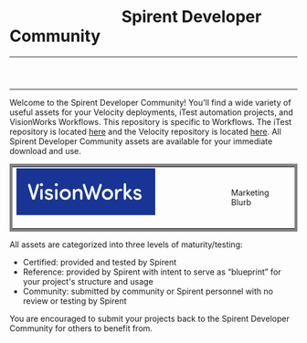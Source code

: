 # &emsp;&emsp;&emsp;&emsp;&emsp;&emsp;&emsp;Spirent Developer Community
 <table>
  <tr>
     <td><img src="Images/Developer_Community_Icon.png" alt="Spirent Developer Community"></td> 
   <td style="font-size:x-large"> &emsp;&emsp;&emsp;&emsp;&emsp;&emsp;&emsp;&emsp;&emsp;&emsp;&emsp;&emsp;&emsp;&emsp;&emsp;&emsp;&emsp;&emsp;&emsp;&emsp;&emsp;&emsp;&emsp;&emsp;&emsp;&emsp;&emsp;&emsp;&emsp;&emsp;&emsp;&emsp;&emsp;&emsp;&emsp;&emsp;&emsp;&emsp;&emsp;&emsp;</td>
    <td><img src="Images/velocity_color_small.png" alt="Velocity Logo"></td>
  </tr>
</table>

Welcome to the Spirent Developer Community! You'll find a wide variety of useful assets for your Velocity deployments, iTest automation projects, and VisionWorks Workflows.  This repository is specific to Workflows.  The iTest repository is located [here](https://github.com/Spirent/iTest-assets) and the Velocity repository is located [here](https://github.com/Spirent/Velocity-assets).  All Spirent Developer Community assets are available for your immediate download and use. 

 <table style="width:100%; border: 5px solid gray;">
  <tr>
     <td style="color:white"><img src="Images/visionworks.png" alt="Velocity Logo">&emsp;&emsp;&emsp;&emsp;&emsp;&emsp;&emsp;&emsp;&emsp;</td> 
    <td style="border: 0px solid black;">Marketing Blurb</td>
  </tr>
</table>

All assets are categorized into three levels of maturity/testing: 
- Certified:  provided and tested by Spirent
- Reference:  provided by Spirent with intent to serve as “blueprint” for your project's structure and usage
- Community:  submitted by community or Spirent personnel with no review or testing by Spirent       

You are encouraged to submit your projects back to the Spirent Developer Community for others to benefit from.
